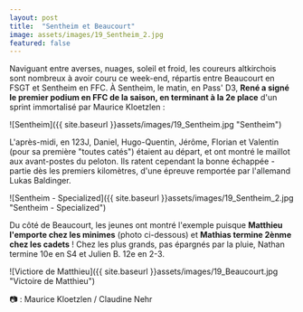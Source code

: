 ```yaml
---
layout: post
title:  "Sentheim et Beaucourt"
image: assets/images/19_Sentheim_2.jpg
featured: false
---
```


Naviguant entre averses, nuages, soleil et froid, les coureurs altkirchois sont nombreux à avoir couru ce week-end, répartis entre Beaucourt en FSGT et Sentheim en FFC. À Sentheim, le matin, en Pass' D3, **René a signé le premier podium en FFC de la saison, en terminant à la 2e place** d'un sprint immortalisé par Maurice Kloetzlen :

![Sentheim]({{ site.baseurl }}assets/images/19_Sentheim.jpg "Sentheim")

L'après-midi, en 123J, Daniel, Hugo-Quentin, Jérôme, Florian et Valentin (pour sa première "toutes catés") étaient au départ, et ont montré le maillot aux avant-postes du peloton. Ils ratent cependant la bonne échappée - partie dès les premiers kilomètres, d'une épreuve remportée par l'allemand Lukas Baldinger.

![Sentheim - Specialized]({{ site.baseurl }}assets/images/19_Sentheim_2.jpg "Sentheim - Specialized")

Du côté de Beaucourt, les jeunes ont montré l'exemple puisque **Matthieu l'emporte chez les minimes** (photo ci-dessous) et **Mathias termine 2ènme chez les cadets** ! Chez les plus grands, pas épargnés par la pluie, Nathan termine 10e en S4 et Julien B. 12e en 2-3.

![Victiore de Matthieu]({{ site.baseurl }}assets/images/19_Beaucourt.jpg "Victoire de Matthieu")

 &#128247; : Maurice Kloetzlen / Claudine Nehr